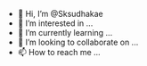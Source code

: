 - 👋 Hi, I’m @Sksudhakae
- 👀 I’m interested in ...
- 🌱 I’m currently learning ...
- 💞️ I’m looking to collaborate on ...
- 📫 How to reach me ...

<!---
Sksudhakae/Sksudhakae is a ✨ special ✨ repository because its `README.md` (this file) appears on your GitHub profile.
You can click the Preview link to take a look at your changes.
--->
